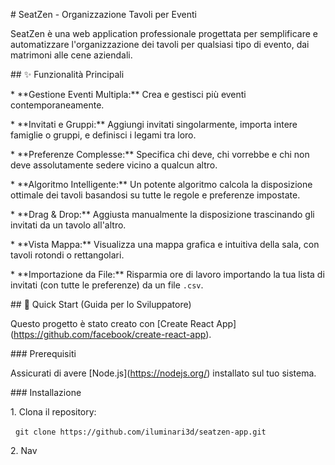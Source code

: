 \# SeatZen - Organizzazione Tavoli per Eventi



SeatZen è una web application professionale progettata per semplificare e automatizzare l'organizzazione dei tavoli per qualsiasi tipo di evento, dai matrimoni alle cene aziendali.



\## ✨ Funzionalità Principali



\* \*\*Gestione Eventi Multipla:\*\* Crea e gestisci più eventi contemporaneamente.

\* \*\*Invitati e Gruppi:\*\* Aggiungi invitati singolarmente, importa intere famiglie o gruppi, e definisci i legami tra loro.

\* \*\*Preferenze Complesse:\*\* Specifica chi deve, chi vorrebbe e chi non deve assolutamente sedere vicino a qualcun altro.

\* \*\*Algoritmo Intelligente:\*\* Un potente algoritmo calcola la disposizione ottimale dei tavoli basandosi su tutte le regole e preferenze impostate.

\* \*\*Drag \& Drop:\*\* Aggiusta manualmente la disposizione trascinando gli invitati da un tavolo all'altro.

\* \*\*Vista Mappa:\*\* Visualizza una mappa grafica e intuitiva della sala, con tavoli rotondi o rettangolari.

\* \*\*Importazione da File:\*\* Risparmia ore di lavoro importando la tua lista di invitati (con tutte le preferenze) da un file `.csv`.



\## 🚀 Quick Start (Guida per lo Sviluppatore)



Questo progetto è stato creato con \[Create React App](https://github.com/facebook/create-react-app).



\### Prerequisiti



Assicurati di avere \[Node.js](https://nodejs.org/) installato sul tuo sistema.



\### Installazione



1\.  Clona il repository:

&nbsp;   `git clone https://github.com/iluminari3d/seatzen-app.git`

2\.  Nav

